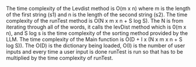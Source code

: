 The time complexity of the Levdist method is O(m x n) where m is the length of the first string (s1) and n is the length of the second string (s2). The time complexity of the runTest method is O(N x m x n + S log S). The N is from iterating through all of the words, it calls the levDist method which is 0(m x n), and S log s is the time complexity of the sorting method provided by the LLM. The time complexity of the Main function is O(D + I x (N x m x n + S log S)). The O(D) is the dictionary being loaded, O(I) is the number of user inputs and every time a user input is done runTest is run so that has to be multiplied by the time complexity of runTest.
